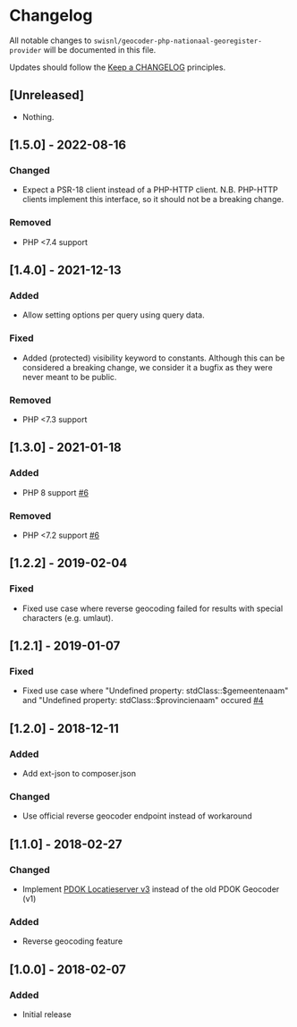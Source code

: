 # Changelog

All notable changes to `swisnl/geocoder-php-nationaal-georegister-provider` will be documented in this file.

Updates should follow the [Keep a CHANGELOG](http://keepachangelog.com/) principles.

## [Unreleased]

- Nothing.

## [1.5.0] - 2022-08-16

### Changed

- Expect a PSR-18 client instead of a PHP-HTTP client. N.B. PHP-HTTP clients implement this interface, so it should not be a breaking change.

### Removed

- PHP <7.4 support

## [1.4.0] - 2021-12-13

### Added

- Allow setting options per query using query data.

### Fixed

- Added (protected) visibility keyword to constants. Although this can be considered a breaking change, we consider it a bugfix as they were never meant to be public.

### Removed

- PHP <7.3 support

## [1.3.0] - 2021-01-18

### Added

- PHP 8 support [#6](https://github.com/swisnl/geocoder-php-nationaal-georegister-provider/pull/6)

### Removed

- PHP <7.2 support [#6](https://github.com/swisnl/geocoder-php-nationaal-georegister-provider/pull/6)

## [1.2.2] - 2019-02-04

### Fixed

- Fixed use case where reverse geocoding failed for results with special characters (e.g. umlaut).

## [1.2.1] - 2019-01-07

### Fixed

- Fixed use case where "Undefined property: stdClass::$gemeentenaam" and "Undefined property: stdClass::$provincienaam" occured [#4](https://github.com/swisnl/geocoder-php-nationaal-georegister-provider/pull/4)

## [1.2.0] - 2018-12-11

### Added

- Add ext-json to composer.json

### Changed

- Use official reverse geocoder endpoint instead of workaround

## [1.1.0] - 2018-02-27

### Changed

- Implement [PDOK Locatieserver v3](https://github.com/PDOK/locatieserver/wiki/API-Locatieserver) instead of the old PDOK Geocoder (v1)

### Added

- Reverse geocoding feature

## [1.0.0] - 2018-02-07

### Added 

- Initial release
